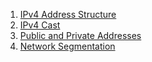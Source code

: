 1. [IPv4 Address Structure](IPv4%20Address%20Structure.md)
2. [IPv4 Cast](IPv4%20Cast.md)
3. [Public and Private Addresses](Public%20and%20Private%20Addresses.md)
4. [Network Segmentation](Network%20Segmentation.md)
